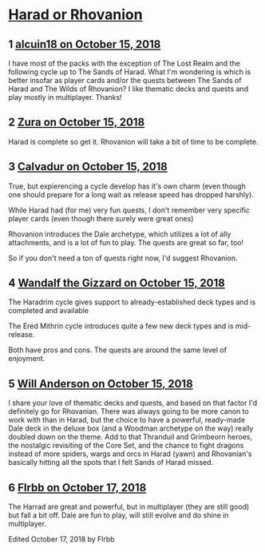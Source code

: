# [Harad or Rhovanion](https://community.fantasyflightgames.com/topic/284564-harad-or-rhovanion/)

## 1 [alcuin18 on October 15, 2018](https://community.fantasyflightgames.com/topic/284564-harad-or-rhovanion/?do=findComment&comment=3503620)

I have most of the packs with the exception of The Lost Realm and the following cycle up to The Sands of Harad. What I'm wondering is which is better insofar as player cards and/or the quests between The Sands of Harad and The Wilds of Rhovanion? I like thematic decks and quests and play mostly in multiplayer. Thanks!

## 2 [Zura on October 15, 2018](https://community.fantasyflightgames.com/topic/284564-harad-or-rhovanion/?do=findComment&comment=3503646)

Harad is complete so get it. Rhovanion will take a bit of time to be complete.

## 3 [Calvadur on October 15, 2018](https://community.fantasyflightgames.com/topic/284564-harad-or-rhovanion/?do=findComment&comment=3503722)

True, but expierencing a cycle develop has it's own charm (even though one should prepare for a long wait as release speed has dropped harshly).

While Harad had (for me) very fun quests, I don't remember very specific player cards (even though there surely were great ones)

Rhovanion introduces the Dale archetype, which utilizes a lot of ally attachments, and is a lot of fun to play. The quests are great so far, too!

So if you don't need a ton of quests right now, I'd suggest Rhovanion.

## 4 [Wandalf the Gizzard on October 15, 2018](https://community.fantasyflightgames.com/topic/284564-harad-or-rhovanion/?do=findComment&comment=3503895)

The Haradrim cycle gives support to already-established deck types and is completed and available

The Ered Mithrin cycle introduces quite a few new deck types and is mid-release.

Both have pros and cons. The quests are around the same level of enjoyment.

## 5 [Will Anderson on October 15, 2018](https://community.fantasyflightgames.com/topic/284564-harad-or-rhovanion/?do=findComment&comment=3504017)

I share your love of thematic decks and quests, and based on that factor I'd definitely go for Rhovanian. There was always going to be more canon to work with than in Harad, but the choice to have a powerful, ready-made Dale deck in the deluxe box (and a Woodman archetype on the way) really doubled down on the theme. Add to that Thranduil and Grimbeorn heroes, the nostalgic revisiting of the Core Set, and the chance to fight dragons instead of more spiders, wargs and orcs in Harad (yawn) and Rhovanian's basically hitting all the spots that I felt Sands of Harad missed. 

## 6 [Flrbb on October 17, 2018](https://community.fantasyflightgames.com/topic/284564-harad-or-rhovanion/?do=findComment&comment=3506567)

The Harrad are great and powerful, but in multiplayer (they are still good) but fall a bit off. Dale are fun to play, will still evolve and do shine in multiplayer.

Edited October 17, 2018 by Flrbb

